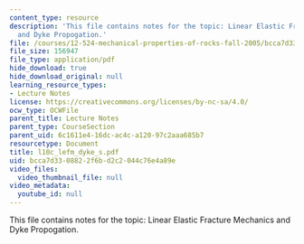 ```yaml
---
content_type: resource
description: 'This file contains notes for the topic: Linear Elastic Fracture Mechanics
  and Dyke Propogation.'
file: /courses/12-524-mechanical-properties-of-rocks-fall-2005/bcca7d3308822f6bd2c2044c76e4a89e_l10c_lefm_dyke_s.pdf
file_size: 156947
file_type: application/pdf
hide_download: true
hide_download_original: null
learning_resource_types:
- Lecture Notes
license: https://creativecommons.org/licenses/by-nc-sa/4.0/
ocw_type: OCWFile
parent_title: Lecture Notes
parent_type: CourseSection
parent_uid: 6c1611e4-16dc-ac4c-a120-97c2aaa685b7
resourcetype: Document
title: l10c_lefm_dyke_s.pdf
uid: bcca7d33-0882-2f6b-d2c2-044c76e4a89e
video_files:
  video_thumbnail_file: null
video_metadata:
  youtube_id: null
---
```

This file contains notes for the topic: Linear Elastic Fracture Mechanics and Dyke Propogation.